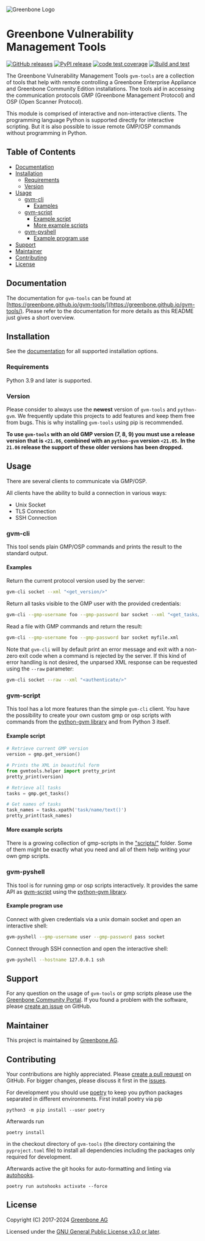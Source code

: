 ![Greenbone Logo](https://www.greenbone.net/wp-content/uploads/gb_new-logo_horizontal_rgb_small.png)

# Greenbone Vulnerability Management Tools <!-- omit in toc -->
[![GitHub releases](https://img.shields.io/github/release-pre/greenbone/gvm-tools.svg)](https://github.com/greenbone/gvm-tools/releases)
[![PyPI release](https://img.shields.io/pypi/v/gvm-tools.svg)](https://pypi.org/project/gvm-tools/)
[![code test coverage](https://codecov.io/gh/greenbone/gvm-tools/branch/master/graph/badge.svg)](https://codecov.io/gh/greenbone/gvm-tools)
[![Build and test](https://github.com/greenbone/gvm-tools/actions/workflows/ci-python.yml/badge.svg)](https://github.com/greenbone/gvm-tools/actions/workflows/ci-python.yml)

The Greenbone Vulnerability Management Tools `gvm-tools` are a collection of
tools that help with remote controlling a Greenbone Enterprise Appliance and
Greenbone Community Edition installations. The tools aid in accessing the
communication protocols GMP (Greenbone Management Protocol) and OSP
(Open Scanner Protocol).

This module is comprised of interactive and non-interactive clients.
The programming language Python is supported directly for interactive scripting.
But it is also possible to issue remote GMP/OSP commands without programming in
Python.


## Table of Contents <!-- omit in toc -->
- [Documentation](#documentation)
- [Installation](#installation)
  - [Requirements](#requirements)
  - [Version](#version)
- [Usage](#usage)
  - [gvm-cli](#gvm-cli)
    - [Examples](#examples)
  - [gvm-script](#gvm-script)
    - [Example script](#example-script)
    - [More example scripts](#more-example-scripts)
  - [gvm-pyshell](#gvm-pyshell)
    - [Example program use](#example-program-use)
- [Support](#support)
- [Maintainer](#maintainer)
- [Contributing](#contributing)
- [License](#license)

## Documentation

The documentation for `gvm-tools` can be found at
[https://greenbone.github.io/gvm-tools/](https://greenbone.github.io/gvm-tools/).
Please refer to the documentation for more details as this README just
gives a short overview.

## Installation

See the [documentation](https://greenbone.github.io/gvm-tools/install.html)
for all supported installation options.

### Requirements

Python 3.9 and later is supported.

### Version

Please consider to always use the **newest** version of `gvm-tools` and `python-gvm`.
We frequently update this projects to add features and keep them free from bugs.
This is why installing `gvm-tools` using pip is recommended.

**To use `gvm-tools` with an old GMP version (7, 8, 9) you must use a release version**
**that is `<21.06`, combined with an `python-gvm` version `<21.05`.**
**In the `21.06` release the support of these older versions has been dropped.**

## Usage

There are several clients to communicate via GMP/OSP.

All clients have the ability to build a connection in various ways:

* Unix Socket
* TLS Connection
* SSH Connection

### gvm-cli

This tool sends plain GMP/OSP commands and prints the result to the standard
output.

#### Examples

Return the current protocol version used by the server:

```bash
gvm-cli socket --xml "<get_version/>"
```

Return all tasks visible to the GMP user with the provided credentials:

```bash
gvm-cli --gmp-username foo --gmp-password bar socket --xml "<get_tasks/>"
```

Read a file with GMP commands and return the result:

```bash
gvm-cli --gmp-username foo --gmp-password bar socket myfile.xml
```

Note that `gvm-cli` will by default print an error message and exit with a
non-zero exit code when a command is rejected by the server. If this kind of
error handling is not desired, the unparsed XML response can be requested using
the `--raw` parameter:

```bash
gvm-cli socket --raw --xml "<authenticate/>"

```

### gvm-script

This tool has a lot more features than the simple `gvm-cli` client. You
have the possibility to create your own custom gmp or osp scripts with commands
from the [python-gvm library](https://github.com/greenbone/python-gvm) and from
Python 3 itself.

#### Example script

```python
# Retrieve current GMP version
version = gmp.get_version()

# Prints the XML in beautiful form
from gvmtools.helper import pretty_print
pretty_print(version)

# Retrieve all tasks
tasks = gmp.get_tasks()

# Get names of tasks
task_names = tasks.xpath('task/name/text()')
pretty_print(task_names)
```

#### More example scripts

There is a growing collection of gmp-scripts in the
["scripts/"](scripts/) folder.
Some of them might be exactly what you need and all of them help writing
your own gmp scripts.

### gvm-pyshell

This tool is for running gmp or osp scripts interactively. It provides the same
API as [gvm-script](#gvm-script) using the
[python-gvm library](https://github.com/greenbone/python-gvm).

#### Example program use

Connect with given credentials via a unix domain socket and open an interactive
shell:

```bash
gvm-pyshell --gmp-username user --gmp-password pass socket
```

Connect through SSH connection and open the interactive shell:

```bash
gvm-pyshell --hostname 127.0.0.1 ssh
```

## Support

For any question on the usage of `gvm-tools` or gmp scripts please use the
[Greenbone Community Portal](https://community.greenbone.net/c/gmp). If you
found a problem with the software, please
[create an issue](https://github.com/greenbone/gvm-tools/issues) on GitHub.

## Maintainer

This project is maintained by [Greenbone AG](https://www.greenbone.net/).

## Contributing

Your contributions are highly appreciated. Please
[create a pull request](https://github.com/greenbone/gvm-tools/pulls) on GitHub.
For bigger changes, please discuss it first in the
[issues](https://github.com/greenbone/gvm-tools/issues).

For development you should use [poetry](https://python-poetry.org/)
to keep you python packages separated in different environments. First install
poetry via pip

    python3 -m pip install --user poetry

Afterwards run

    poetry install

in the checkout directory of `gvm-tools` (the directory containing the
`pyproject.toml` file) to install all dependencies including the packages only
required for development.

Afterwards active the git hooks for auto-formatting and linting via
[autohooks](https://github.com/greenbone/autohooks).

    poetry run autohooks activate --force

## License

Copyright (C) 2017-2024 [Greenbone AG](https://www.greenbone.net/)

Licensed under the [GNU General Public License v3.0 or later](LICENSE).

